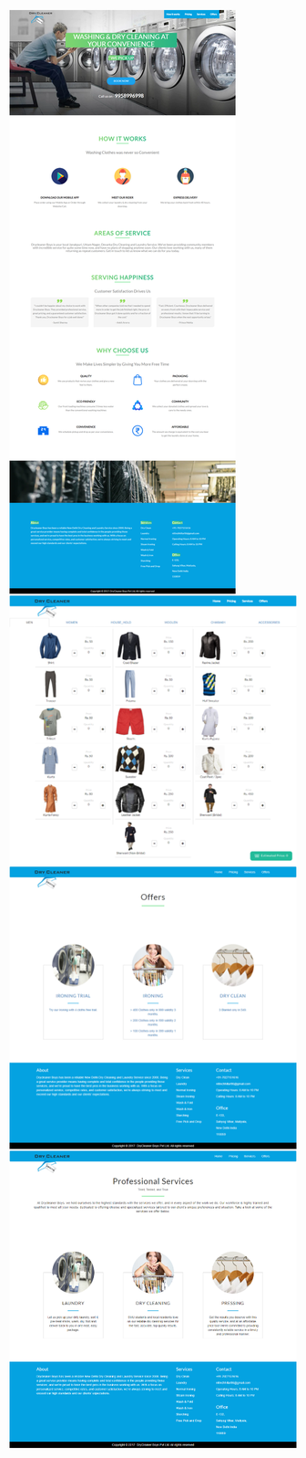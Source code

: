 ![alt text](https://github.com/RanaWebD/DryCleaner/blob/master/imgs/thumbnail/home-page.png?raw=true)
![alt text](https://github.com/RanaWebD/DryCleaner/blob/master/imgs/thumbnail/products.png?raw=true)
![alt text](https://github.com/RanaWebD/DryCleaner/blob/master/imgs/thumbnail/offers.png?raw=true)
![alt text](https://github.com/RanaWebD/DryCleaner/blob/master/imgs/thumbnail/services.png?raw=true)
